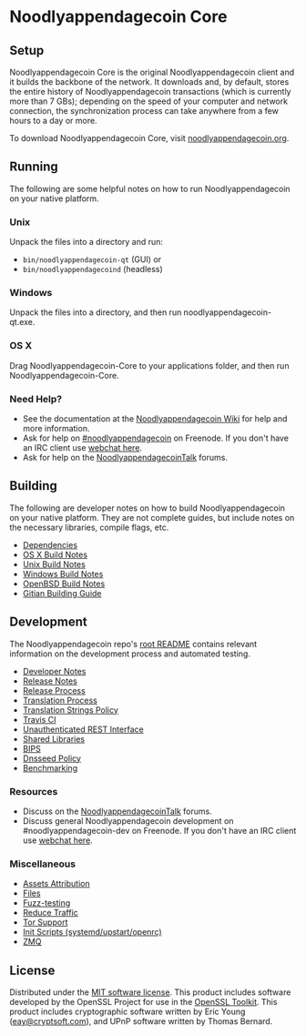 Noodlyappendagecoin Core
=============

Setup
---------------------
Noodlyappendagecoin Core is the original Noodlyappendagecoin client and it builds the backbone of the network. It downloads and, by default, stores the entire history of Noodlyappendagecoin transactions (which is currently more than 7 GBs); depending on the speed of your computer and network connection, the synchronization process can take anywhere from a few hours to a day or more.

To download Noodlyappendagecoin Core, visit [noodlyappendagecoin.org](https://noodlyappendagecoin.org).

Running
---------------------
The following are some helpful notes on how to run Noodlyappendagecoin on your native platform.

### Unix

Unpack the files into a directory and run:

- `bin/noodlyappendagecoin-qt` (GUI) or
- `bin/noodlyappendagecoind` (headless)

### Windows

Unpack the files into a directory, and then run noodlyappendagecoin-qt.exe.

### OS X

Drag Noodlyappendagecoin-Core to your applications folder, and then run Noodlyappendagecoin-Core.

### Need Help?

* See the documentation at the [Noodlyappendagecoin Wiki](https://noodlyappendagecoin.info/)
for help and more information.
* Ask for help on [#noodlyappendagecoin](http://webchat.freenode.net?channels=noodlyappendagecoin) on Freenode. If you don't have an IRC client use [webchat here](http://webchat.freenode.net?channels=noodlyappendagecoin).
* Ask for help on the [NoodlyappendagecoinTalk](https://noodlyappendagecointalk.io/) forums.

Building
---------------------
The following are developer notes on how to build Noodlyappendagecoin on your native platform. They are not complete guides, but include notes on the necessary libraries, compile flags, etc.

- [Dependencies](dependencies.md)
- [OS X Build Notes](build-osx.md)
- [Unix Build Notes](build-unix.md)
- [Windows Build Notes](build-windows.md)
- [OpenBSD Build Notes](build-openbsd.md)
- [Gitian Building Guide](gitian-building.md)

Development
---------------------
The Noodlyappendagecoin repo's [root README](/README.md) contains relevant information on the development process and automated testing.

- [Developer Notes](developer-notes.md)
- [Release Notes](release-notes.md)
- [Release Process](release-process.md)
- [Translation Process](translation_process.md)
- [Translation Strings Policy](translation_strings_policy.md)
- [Travis CI](travis-ci.md)
- [Unauthenticated REST Interface](REST-interface.md)
- [Shared Libraries](shared-libraries.md)
- [BIPS](bips.md)
- [Dnsseed Policy](dnsseed-policy.md)
- [Benchmarking](benchmarking.md)

### Resources
* Discuss on the [NoodlyappendagecoinTalk](https://noodlyappendagecointalk.io/) forums.
* Discuss general Noodlyappendagecoin development on #noodlyappendagecoin-dev on Freenode. If you don't have an IRC client use [webchat here](http://webchat.freenode.net/?channels=noodlyappendagecoin-dev).

### Miscellaneous
- [Assets Attribution](assets-attribution.md)
- [Files](files.md)
- [Fuzz-testing](fuzzing.md)
- [Reduce Traffic](reduce-traffic.md)
- [Tor Support](tor.md)
- [Init Scripts (systemd/upstart/openrc)](init.md)
- [ZMQ](zmq.md)

License
---------------------
Distributed under the [MIT software license](/COPYING).
This product includes software developed by the OpenSSL Project for use in the [OpenSSL Toolkit](https://www.openssl.org/). This product includes
cryptographic software written by Eric Young ([eay@cryptsoft.com](mailto:eay@cryptsoft.com)), and UPnP software written by Thomas Bernard.
